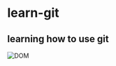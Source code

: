 # learn-git

## learning how to use git

![DOM](https://user-images.githubusercontent.com/23166692/165931735-14e2e5e1-1816-4fd3-82f8-23dd8d775ead.PNG)

